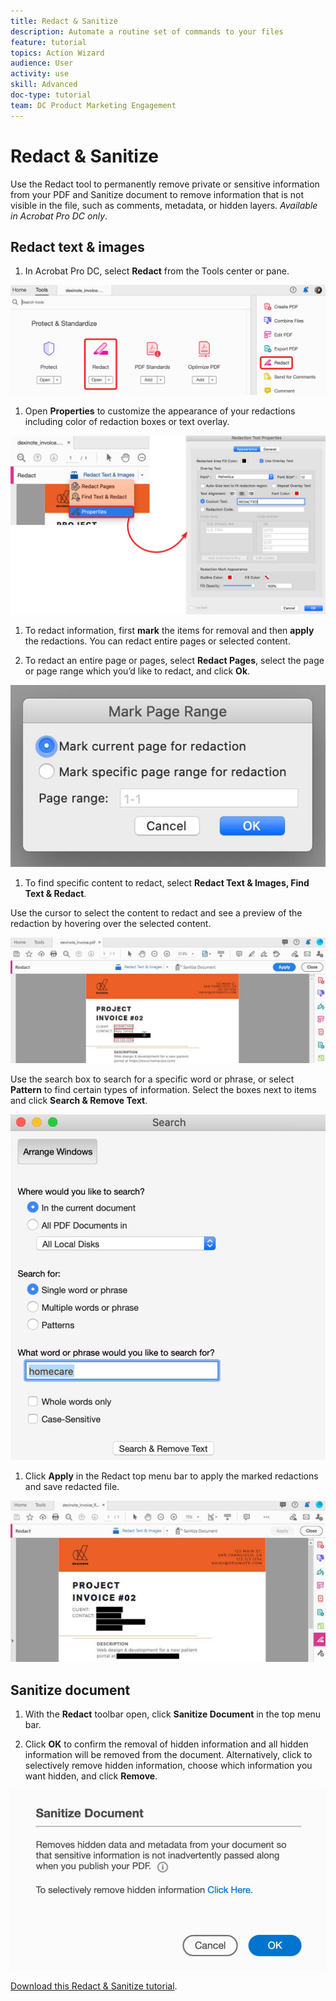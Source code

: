 ```yaml
---
title: Redact & Sanitize
description: Automate a routine set of commands to your files
feature: tutorial
topics: Action Wizard
audience: User
activity: use
skill: Advanced
doc-type: tutorial
team: DC Product Marketing Engagement
---
```


# Redact & Sanitize

Use the Redact tool to permanently remove private or sensitive information from your PDF and Sanitize document to remove information that is not visible in the file, such as
comments, metadata, or hidden layers. *Available in Acrobat Pro DC only*.

## Redact text & images

1. In Acrobat Pro DC, select **Redact** from the Tools center or pane.

![Redact Step 1](../assets/Redact_1.png)

1. Open **Properties** to customize the appearance of your redactions including color of redaction boxes or text overlay.

![Redact Step 2](../assets/Redact_2.png)

1. To redact information, first **mark** the items for removal and then **apply** the redactions. You can redact entire pages or selected content.

1. To redact an entire page or pages, select **Redact Pages**, select the page or page range which you’d like to redact, and click **Ok**.

![Redact Step 4](../assets/Redact_3.png)

1. To find specific content to redact, select **Redact Text & Images, Find Text & Redact**.

Use the cursor to select the content to redact and see a preview of the redaction by hovering over the selected content.

![Redact Step 5a](../assets/Redact_4.png)

Use the search box to search for a specific word or phrase, or select **Pattern** to find certain types of information. Select the boxes next to items and click **Search & Remove Text**.

![Redact Step 5b](../assets/Redact_5.png)

1. Click **Apply** in the Redact top menu bar to apply the marked redactions and save redacted file.

![Redact Step 6](../assets/Redact_6.png)

## Sanitize document

1. With the **Redact** toolbar open, click **Sanitize Document** in the top menu bar.

1. Click **OK** to confirm the removal of hidden information and all hidden information will be removed from the document. Alternatively, click to selectively remove hidden information, choose which information you want hidden, and click **Remove**.

![Sanitize Step 2](../assets/Redact_7.png)

[Download this Redact & Sanitize tutorial](../assets/AcrobatDCRedact.pdf).    